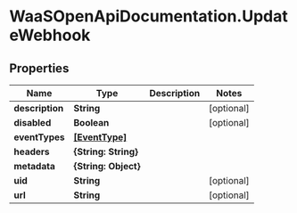 # WaaSOpenApiDocumentation.UpdateWebhook

## Properties

Name | Type | Description | Notes
------------ | ------------- | ------------- | -------------
**description** | **String** |  | [optional] 
**disabled** | **Boolean** |  | [optional] 
**eventTypes** | [**[EventType]**](EventType.md) |  | 
**headers** | **{String: String}** |  | 
**metadata** | **{String: Object}** |  | 
**uid** | **String** |  | [optional] 
**url** | **String** |  | [optional] 


